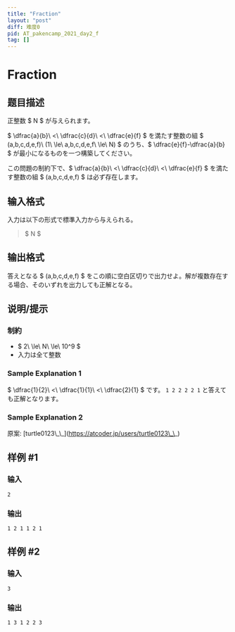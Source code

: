 ```yaml
---
title: "Fraction"
layout: "post"
diff: 难度0
pid: AT_pakencamp_2021_day2_f
tag: []
---
```


# Fraction

## 题目描述

[problemUrl]: https://atcoder.jp/contests/pakencamp-2021-day2/tasks/pakencamp_2021_day2_f

正整数 $ N $ が与えられます。

$ \dfrac{a}{b}\ <\ \dfrac{c}{d}\ <\ \dfrac{e}{f} $ を満たす整数の組 $ (a,b,c,d,e,f)\ (1\ \le\ a,b,c,d,e,f\ \le\ N) $ のうち、$ \dfrac{e}{f}-\dfrac{a}{b} $ が最小になるものを一つ構築してください。

この問題の制約下で、$ \dfrac{a}{b}\ <\ \dfrac{c}{d}\ <\ \dfrac{e}{f} $ を満たす整数の組 $ (a,b,c,d,e,f) $ は必ず存在します。

## 输入格式

入力は以下の形式で標準入力から与えられる。

> $ N $

## 输出格式

答えとなる $ (a,b,c,d,e,f) $ をこの順に空白区切りで出力せよ。解が複数存在する場合、そのいずれを出力しても正解となる。

## 说明/提示

### 制約

- $ 2\ \le\ N\ \le\ 10^9 $
- 入力は全て整数

### Sample Explanation 1

$ \dfrac{1}{2}\ <\ \dfrac{1}{1}\ <\ \dfrac{2}{1} $ です。 `1 2 2 2 2 1` と答えても正解となります。

### Sample Explanation 2

原案: \[turtle0123\\\_\\\_\](https://atcoder.jp/users/turtle0123\_\_)

## 样例 #1

### 输入

```
2
```

### 输出

```
1 2 1 1 2 1
```

## 样例 #2

### 输入

```
3
```

### 输出

```
1 3 1 2 2 3
```

